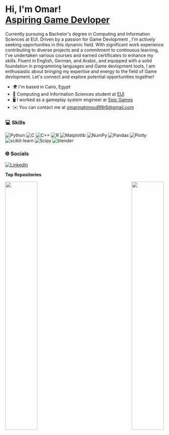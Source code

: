 <h1>Hi, I'm Omar! <br/><a href="https://linkedin.com/in/ramzy-bakir">Aspiring Game Devloper</a></h1>

Currently pursuing a Bachelor's degree in Computing and Information Sciences at EUI. Driven by a passion for Game Devlopment , I'm actively seeking opportunities in this dynamic field. With significant work experience contributing to diverse projects and a commitment to continuous learning, I've undertaken various courses and earned certificates to enhance my skills. Fluent in English, German, and Arabic, and equipped with a solid foundation in programming languages and Game devlopment tools, I am enthusiastic about bringing my expertise and energy to the field of  Game devlopment. Let's connect and explore potential opportunities together!

* 🌍  I'm based in Cairo, Egypt
* 🧠  Computing and Information Sciences student at [EUI](https://eui.edu.eg/)
* 🖥️  I worked as a gameplay system engineer ar [Epic Games](https://www.epicgames.com/site/en-US/home)
* ✉️  You can contact me at omarmahmoud99r6@gmail.com


### 💻 Skills

![Python](https://img.shields.io/badge/python-3670A0?style=for-the-badge&logo=python&logoColor=ffdd54) ![C](https://img.shields.io/badge/c-%2300599C.svg?style=for-the-badge&logo=c&logoColor=white) ![C++](https://img.shields.io/badge/c++-%2300599C.svg?style=for-the-badge&logo=c%2B%2B&logoColor=white) ![R](https://img.shields.io/badge/r-%23276DC3.svg?style=for-the-badge&logo=r&logoColor=white)
![Matplotlib](https://img.shields.io/badge/Matplotlib-%23ffffff.svg?style=for-the-badge&logo=Matplotlib&logoColor=black) ![NumPy](https://img.shields.io/badge/numpy-%23013243.svg?style=for-the-badge&logo=numpy&logoColor=white) ![Pandas](https://img.shields.io/badge/pandas-%23150458.svg?style=for-the-badge&logo=pandas&logoColor=white) ![Plotly](https://img.shields.io/badge/Plotly-%233F4F75.svg?style=for-the-badge&logo=plotly&logoColor=white) ![scikit-learn](https://img.shields.io/badge/scikit--learn-%23F7931E.svg?style=for-the-badge&logo=scikit-learn&logoColor=white) ![Scipy](https://img.shields.io/badge/SciPy-%230C55A5.svg?style=for-the-badge&logo=scipy&logoColor=%white)
![blender]()
### 🌐 Socials

[![LinkedIn](https://img.shields.io/badge/LinkedIn-0077B5?style=for-the-badge&logo=linkedin&logoColor=white)](www.linkedin.com/in/omar-mahmoud-hasan)

<b>Top Repositories</b>

<div width="100%" align="center">
  <a href="https://github.com/RamzyBakir/BookPal-AI" align="left"><img align="left" width="45%" src="https://github-readme-stats.vercel.app/api/pin/?username=RamzyBakir&repo=BookPal-AI&title_color=0891b2&text_color=ffffff&icon_color=0891b2&bg_color=1c1917&hide_border=true&locale=en" />
  <a href="https://github.com/RamzyBakir/Ames-housing-Xgboost" align="right"><img align="right" width="45%" src="https://github-readme-stats.vercel.app/api/pin/?username=RamzyBakir&repo=Ames-housing-Xgboost&title_color=0891b2&text_color=ffffff&icon_color=0891b2&bg_color=1c1917&hide_border=true&locale=en" /></div><br /><br /><br /><br /><br /><br /><br />
